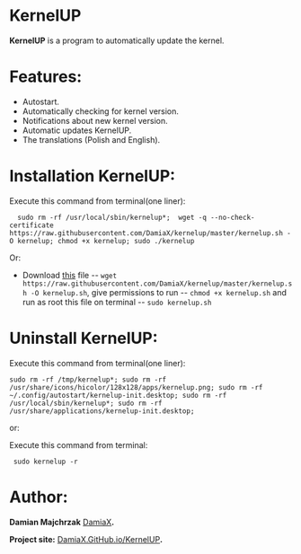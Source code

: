 KernelUP
========
**KernelUP** is a program to automatically update the kernel.

Features:
==========

* Autostart.
* Automatically checking for kernel version.
* Notifications about new kernel version.
* Automatic updates KernelUP.
* The translations (Polish and English).

Installation KernelUP:
=============
Execute this command from terminal(one liner):

      sudo rm -rf /usr/local/sbin/kernelup*;  wget -q --no-check-certificate https://raw.githubusercontent.com/DamiaX/kernelup/master/kernelup.sh -O kernelup; chmod +x kernelup; sudo ./kernelup
  
Or:

* Download [this](https://raw.githubusercontent.com/DamiaX/kernelup/master/kernelup.sh) file -- `wget https://raw.githubusercontent.com/DamiaX/kernelup/master/kernelup.sh -O kernelup.sh`, give permissions to run -- `chmod +x kernelup.sh` and run as root this file on terminal -- `sudo kernelup.sh`

Uninstall KernelUP:
=========
Execute this command from terminal(one liner):

    sudo rm -rf /tmp/kernelup*; sudo rm -rf /usr/share/icons/hicolor/128x128/apps/kernelup.png; sudo rm -rf ~/.config/autostart/kernelup-init.desktop; sudo rm -rf /usr/local/sbin/kernelup*; sudo rm -rf /usr/share/applications/kernelup-init.desktop;
      
or:

Execute this command from terminal:

     sudo kernelup -r
     
Author: 
=======
**Damian Majchrzak** [DamiaX](https://www.facebook.com/DamiaX)**.**

**Project site:** [DamiaX.GitHub.io/KernelUP](http://damiax.github.io/kernelup/)**.**
